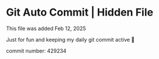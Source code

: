 # Git Auto Commit | Hidden File

This file was added Feb 12, 2025

Just for fun and keeping my daily git commit active 🤪

commit number: 429234

